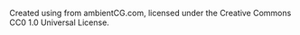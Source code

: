 Created using <asset name> from ambientCG.com, licensed under the Creative Commons CC0 1.0 Universal License.